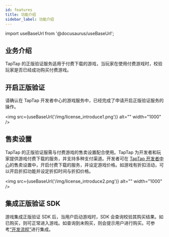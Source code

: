 ```yaml
---
id: features
title: 功能介绍
sidebar_label: 功能介绍
---
```


import useBaseUrl from '@docusaurus/useBaseUrl';

## 业务介绍
TapTap 的正版验证服务适用于付费下载的游戏，当玩家在使用付费游戏时，校验玩家是否已经成功购买付费游戏。

## 开启正版验证

请确认在 TapTap 开发者中心的游戏服务中，已经完成了申请开启正版验证服务的操作。

<img src={useBaseUrl('/img/license_introduce1.png')} alt="" width="1000" />

## 售卖设置

TapTap 的正版验证服需与付费游戏的售卖设置配合使用。TapTap 为开发者和玩家提供游戏付费下载的服务，并支持多种支付渠道。开发者可在 [TapTap 开发者中心](https://developer.taptap.com/)的售卖设置中，开启付费下载的服务，并设定游戏价格。如游戏有折扣活动，可以开启折扣功能并设定折扣时间与折扣价格。

<img src={useBaseUrl('/img/license_introduce2.png')} alt="" width="1000" />

## 集成正版验证 SDK

游戏集成正版验证 SDK 后，当用户启动游戏时，SDK 会查询校验其购买结果。如已购买，则可正常进入游戏。如查询到未购买，则会提示用户进行购买。可参考[“开发流程”](/sdk/lisence/guide/)进行集成。